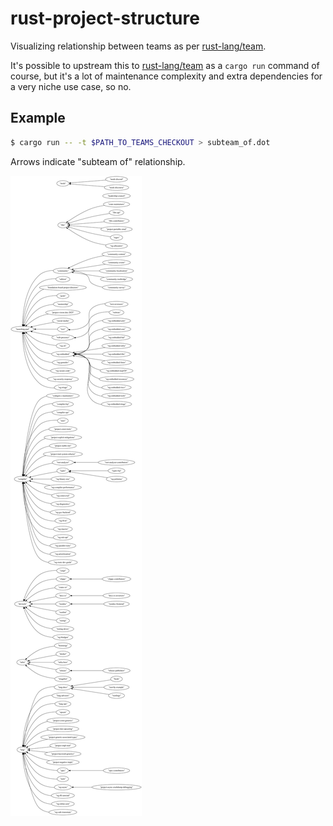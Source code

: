 # rust-project-structure

Visualizing relationship between teams as per [rust-lang/team].

It's possible to upstream this to [rust-lang/team] as a `cargo run` command of course, but it's a lot of maintenance complexity and extra dependencies for a very niche use case, so no.

[rust-lang/team]: https://github.com/rust-lang/team/

## Example

```bash
$ cargo run -- -t $PATH_TO_TEAMS_CHECKOUT > subteam_of.dot
```

Arrows indicate "subteam of" relationship.

![Example output](./example.svg)
